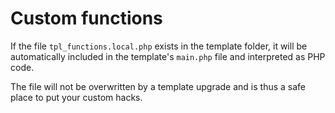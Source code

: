 # Custom functions #

If the file `tpl_functions.local.php` exists in the template folder, it will be automatically included in the template's `main.php` file and interpreted as PHP code.

The file will not be overwritten by a template upgrade and is thus a safe place to put your custom hacks.